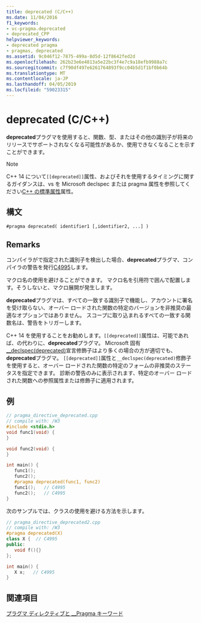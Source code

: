 ```yaml
---
title: deprecated (C/C++)
ms.date: 11/04/2016
f1_keywords:
- vc-pragma.deprecated
- deprecated_CPP
helpviewer_keywords:
- deprecated pragma
- pragmas, deprecated
ms.assetid: 9c046f12-7875-499a-8d5d-12f8642fed2d
ms.openlocfilehash: 262b23e6e4813a5e22bc3f4e7c9a18efb9988a7c
ms.sourcegitcommit: c7f90df497e6261764893f9cc04b5d1f1bf0b64b
ms.translationtype: MT
ms.contentlocale: ja-JP
ms.lasthandoff: 04/05/2019
ms.locfileid: "59023315"
---
```

# <a name="deprecated-cc"></a>deprecated (C/C++)

**deprecated**プラグマを使用すると、関数、型、またはその他の識別子が将来のリリースでサポートされなくなる可能性があるか、使用できなくなることを示すことができます。

> [!NOTE]
> C++ 14 について`[[deprecated]]`属性、およびそれを使用するタイミングに関するガイダンスは、vs を Microsoft declspec または pragma 属性を参照してください[C++ の標準属性](../cpp/attributes.md)属性。

## <a name="syntax"></a>構文

```
#pragma deprecated( identifier1 [,identifier2, ...] )
```

## <a name="remarks"></a>Remarks

コンパイラがで指定された識別子を検出した場合、**deprecated**プラグマ、コンパイラの警告を発行[C4995](../error-messages/compiler-warnings/compiler-warning-level-3-c4995.md)します。

マクロ名の使用を避けることができます。 マクロ名を引用符で囲んで配置します。そうしないと、マクロ展開が発生します。

**deprecated**プラグマは、すべての一致する識別子で機能し、アカウントに署名を受け取らない、オーバー ロードされた関数の特定のバージョンを非推奨の最適なオプションではありません。 スコープに取り込まれるすべての一致する関数名は、警告をトリガーします。

C++ 14 を使用することをお勧めします。`[[deprecated]]`属性は、可能であれば、の代わりに、**deprecated**プラグマ。 Microsoft 固有[__declspec(deprecated)](../cpp/deprecated-cpp.md)宣言修飾子はより多くの場合の方が適切でも、**deprecated**プラグマ。 `[[deprecated]]`属性と`__declspec(deprecated)`修飾子を使用すると、オーバー ロードされた関数の特定のフォームの非推奨のステータスを指定できます。 診断の警告のみに表示されます、特定のオーバー ロードされた関数への参照属性または修飾子に適用されます。

## <a name="example"></a>例

```cpp
// pragma_directive_deprecated.cpp
// compile with: /W3
#include <stdio.h>
void func1(void) {
}

void func2(void) {
}

int main() {
   func1();
   func2();
   #pragma deprecated(func1, func2)
   func1();   // C4995
   func2();   // C4995
}
```

次のサンプルでは、クラスの使用を避ける方法を示します。

```cpp
// pragma_directive_deprecated2.cpp
// compile with: /W3
#pragma deprecated(X)
class X {  // C4995
public:
   void f(){}
};

int main() {
   X x;   // C4995
}
```

## <a name="see-also"></a>関連項目

[プラグマ ディレクティブと __Pragma キーワード](../preprocessor/pragma-directives-and-the-pragma-keyword.md)